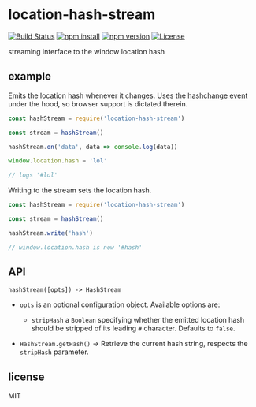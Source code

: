 # location-hash-stream

[![Build Status](https://img.shields.io/travis/jarofghosts/location-hash-stream.svg?style=flat-square)](https://travis-ci.org/jarofghosts/location-hash-stream)
[![npm install](https://img.shields.io/npm/dm/location-hash-stream.svg?style=flat-square)](https://www.npmjs.org/package/location-hash-stream)
[![npm version](https://img.shields.io/npm/v/location-hash-stream.svg?style=flat-square)](https://www.npmjs.org/package/location-hash-stream)
[![License](https://img.shields.io/npm/l/location-hash-stream.svg?style=flat-square)](https://github.com/jarofghosts/location-hash-stream/blob/master/LICENSE)

streaming interface to the window location hash

## example

Emits the location hash whenever it changes. Uses the
[hashchange event](https://developer.mozilla.org/en-US/docs/Web/API/WindowEventHandlers/onhashchange)
under the hood, so browser support is dictated therein.

```javascript
const hashStream = require('location-hash-stream')

const stream = hashStream()

hashStream.on('data', data => console.log(data))

window.location.hash = 'lol'

// logs '#lol'
```

Writing to the stream sets the location hash.

```javascript
const hashStream = require('location-hash-stream')

const stream = hashStream()

hashStream.write('hash')

// window.location.hash is now '#hash'
```

## API

`hashStream([opts]) -> HashStream`

* `opts` is an optional configuration object. Available options are:
  - `stripHash` a `Boolean` specifying whether the emitted location hash should
    be stripped of its leading `#` character. Defaults to `false`.

* `HashStream.getHash()` -> Retrieve the current hash string, respects the
  `stripHash` parameter.

## license

MIT
